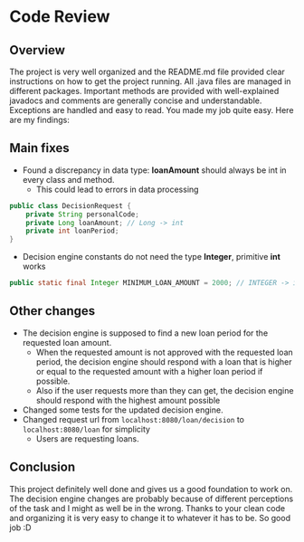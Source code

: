 # Code Review

## Overview
The project is very well organized and the README.md file provided clear instructions on how to get the project running. All .java files are managed in different packages. Important methods are provided with well-explained javadocs and comments are generally concise and understandable. Exceptions are handled and easy to read. You made my job quite easy. Here are my findings:

## Main fixes

- Found a discrepancy in data type: **loanAmount** should always be int in every class and method.
    - This could lead to errors in data processing
```java
public class DecisionRequest {
    private String personalCode;
    private Long loanAmount; // Long -> int
    private int loanPeriod;
}
```
- Decision engine constants do not need the type **Integer**, primitive **int** works
```java
public static final Integer MINIMUM_LOAN_AMOUNT = 2000; // INTEGER -> int
```

## Other changes
- The decision engine is supposed to find a new loan period for the requested loan amount.
    - When the requested amount is not approved with the requested loan period, the decision engine should respond with a loan that is higher or equal to the requested amount with a higher loan period if possible.
    - Also if the user requests more than they can get, the decision engine should respond with the highest amount possible
- Changed some tests for the updated decision engine.
- Changed request url from ```localhost:8080/loan/decision``` to ```localhost:8080/loan``` for simplicity
    - Users are requesting loans.


## Conclusion
This project definitely well done and gives us a good foundation to work on. The decision engine changes are probably because of different perceptions of the task and I might as well be in the wrong. Thanks to your clean code and organizing it is very easy to change it to whatever it has to be. So good job  :D

